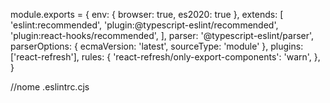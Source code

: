 module.exports = {
  env: { browser: true, es2020: true },
  extends: [
    'eslint:recommended',
    'plugin:@typescript-eslint/recommended',
    'plugin:react-hooks/recommended',
  ],
  parser: '@typescript-eslint/parser',
  parserOptions: { ecmaVersion: 'latest', sourceType: 'module' },
  plugins: ['react-refresh'],
  rules: {
    'react-refresh/only-export-components': 'warn',
  },
}


//nome .eslintrc.cjs
